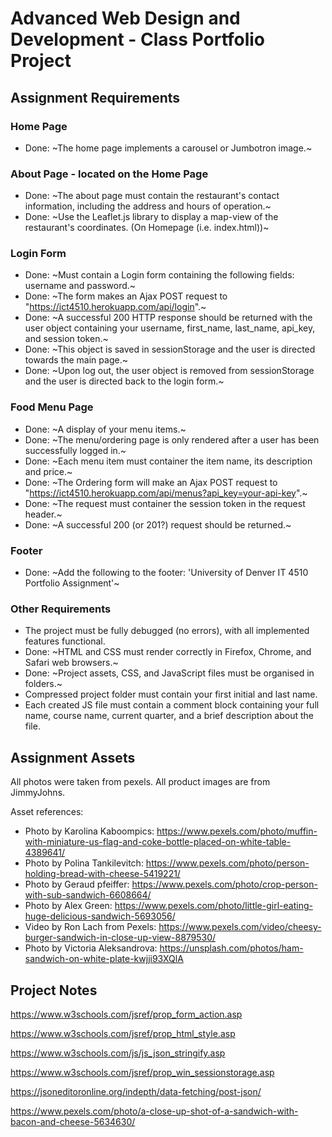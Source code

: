 # Advanced Web Design and Development - Class Portfolio Project

## Assignment Requirements

### Home Page

- Done: ~The home page implements a carousel or Jumbotron image.~

### About Page - located on the Home Page

- Done: ~The about page must contain the restaurant's contact information, including the address and hours of operation.~
- Done: ~Use the Leaflet.js library to display a map-view of the restaurant's coordinates. (On Homepage (i.e. index.html))~

### Login Form

- Done: ~Must contain a Login form containing the following fields: username and password.~
- Done: ~The form makes an Ajax POST request to "<https://ict4510.herokuapp.com/api/login>".~
- Done: ~A successful 200 HTTP response should be returned with the user object containing your username, first_name, last_name, api_key, and session token.~
- Done: ~This object is saved in sessionStorage and the user is directed towards the main page.~
- Done: ~Upon log out, the user object is removed from sessionStorage and the user is directed back to the login form.~

### Food Menu Page

- Done: ~A display of your menu items.~
- Done: ~The menu/ordering page is only rendered after a user has been successfully logged in.~
- Done: ~Each menu item must container the item name, its description and price.~
- Done: ~The Ordering form will make an Ajax POST request to "<https://ict4510.herokuapp.com/api/menus?api_key=your-api-key>".~
- Done: ~The request must container the session token in the request header.~
- Done: ~A successful 200 (or 201?) request should be returned.~

### Footer

- Done: ~Add the following to the footer: 'University of Denver IT 4510 Portfolio Assignment'~

### Other Requirements

- The project must be fully debugged (no errors), with all implemented features functional.
- Done: ~HTML and CSS must render correctly in Firefox, Chrome, and Safari web browsers.~
- Done: ~Project assets, CSS, and JavaScript files must be organised in folders.~
- Compressed project folder must contain your first initial and last name.
- Each created JS file must contain a comment block containing your full name, course name, current quarter, and a brief description about the file.

## Assignment Assets

All photos were taken from pexels. All product images are from JimmyJohns.

Asset references:

- Photo by Karolina Kaboompics: <https://www.pexels.com/photo/muffin-with-miniature-us-flag-and-coke-bottle-placed-on-white-table-4389641/>
- Photo by Polina Tankilevitch: <https://www.pexels.com/photo/person-holding-bread-with-cheese-5419221/>
- Photo by Geraud pfeiffer: <https://www.pexels.com/photo/crop-person-with-sub-sandwich-6608664/>
- Photo by Alex Green: <https://www.pexels.com/photo/little-girl-eating-huge-delicious-sandwich-5693056/>
- Video by Ron Lach from Pexels: <https://www.pexels.com/video/cheesy-burger-sandwich-in-close-up-view-8879530/>
- Photo by Victoria Aleksandrova: <https://unsplash.com/photos/ham-sandwich-on-white-plate-kwjji93XQlA>

## Project Notes

<https://www.w3schools.com/jsref/prop_form_action.asp>

<https://www.w3schools.com/jsref/prop_html_style.asp>

<https://www.w3schools.com/js/js_json_stringify.asp>

<https://www.w3schools.com/jsref/prop_win_sessionstorage.asp>

<https://jsoneditoronline.org/indepth/data-fetching/post-json/>

<https://www.pexels.com/photo/a-close-up-shot-of-a-sandwich-with-bacon-and-cheese-5634630/>
